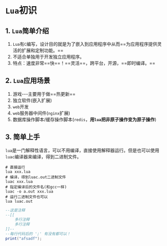 # `Lua`初识

## 1. `Lua`简单介绍 

1. `Lua`有`C`编写，设计目的就是为了嵌入到应用程序中从而==为应用程序提供灵活的扩展和定制功能。==
2. 不适合单独用于开发独立应用程序。
3. 特点：速度非常==快==！==灵活==，跨平台，开源，==即时编译。==

## 2. `Lua`应用场景

1. 游戏---主要用于做==热更新==
2. 独立软件(嵌入扩展)
3. `web`开发
4. `web`服务器中间件(`nginx`扩展)
5. 数据库操作脚本/缓存操作脚本(`redis`，**用`lua`把非原子操作变为原子操作**)

## 3. 简单上手

`lua`是一门解释性语言，可以不用编译，直接使用解释器运行。但是也可以使用`luac`编译器来编译，得到二进制文件。

```shell
# 直接运行
lua xxx.lua
# 编译，得到luac.out二进制文件
luac xxx.lua
# 指定编译后的文件名(和gcc一样)
luac -o a.out xxx.lua    
# 运行二进制文件也可以
lua luac.out
```

```lua
--这是注释
--[[
	多行注释
	多行注释
]]--
--每行代码后的 ';' 有没有都可以！
print("afsadf");
```

